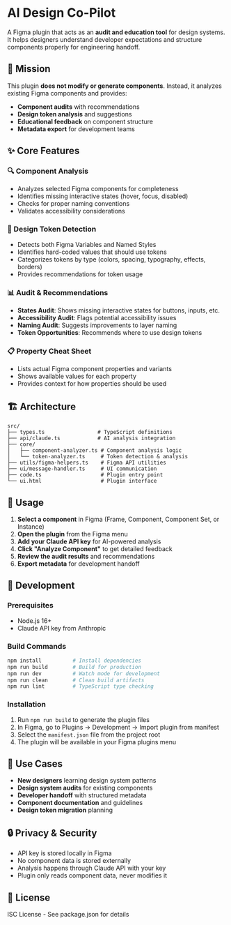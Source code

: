 # AI Design Co-Pilot

A Figma plugin that acts as an **audit and education tool** for design systems. It helps designers understand developer expectations and structure components properly for engineering handoff.

## 🎯 Mission

This plugin **does not modify or generate components**. Instead, it analyzes existing Figma components and provides:
- **Component audits** with recommendations
- **Design token analysis** and suggestions  
- **Educational feedback** on component structure
- **Metadata export** for development teams

## ✨ Core Features

### 🔍 Component Analysis
- Analyzes selected Figma components for completeness
- Identifies missing interactive states (hover, focus, disabled)
- Checks for proper naming conventions
- Validates accessibility considerations

### 🎨 Design Token Detection
- Detects both Figma Variables and Named Styles
- Identifies hard-coded values that should use tokens
- Categorizes tokens by type (colors, spacing, typography, effects, borders)
- Provides recommendations for token usage

### 📊 Audit & Recommendations
- **States Audit**: Shows missing interactive states for buttons, inputs, etc.
- **Accessibility Audit**: Flags potential accessibility issues
- **Naming Audit**: Suggests improvements to layer naming
- **Token Opportunities**: Recommends where to use design tokens

### 📋 Property Cheat Sheet
- Lists actual Figma component properties and variants
- Shows available values for each property
- Provides context for how properties should be used

## 🏗️ Architecture

```
src/
├── types.ts                 # TypeScript definitions
├── api/claude.ts            # AI analysis integration
├── core/
│   ├── component-analyzer.ts # Component analysis logic
│   └── token-analyzer.ts     # Token detection & analysis
├── utils/figma-helpers.ts    # Figma API utilities
├── ui/message-handler.ts     # UI communication
├── code.ts                   # Plugin entry point
└── ui.html                   # Plugin interface
```

## 🚀 Usage

1. **Select a component** in Figma (Frame, Component, Component Set, or Instance)
2. **Open the plugin** from the Figma menu
3. **Add your Claude API key** for AI-powered analysis
4. **Click "Analyze Component"** to get detailed feedback
5. **Review the audit results** and recommendations
6. **Export metadata** for development handoff

## 🔧 Development

### Prerequisites
- Node.js 16+
- Claude API key from Anthropic

### Build Commands
```bash
npm install          # Install dependencies
npm run build        # Build for production
npm run dev          # Watch mode for development
npm run clean        # Clean build artifacts
npm run lint         # TypeScript type checking
```

### Installation
1. Run `npm run build` to generate the plugin files
2. In Figma, go to Plugins → Development → Import plugin from manifest
3. Select the `manifest.json` file from the project root
4. The plugin will be available in your Figma plugins menu

## 🎯 Use Cases

- **New designers** learning design system patterns
- **Design system audits** for existing components
- **Developer handoff** with structured metadata
- **Component documentation** and guidelines
- **Design token migration** planning

## 🔒 Privacy & Security

- API key is stored locally in Figma
- No component data is stored externally
- Analysis happens through Claude API with your key
- Plugin only reads component data, never modifies it

## 📄 License

ISC License - See package.json for details